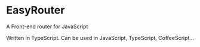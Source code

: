 # EasyRouter
A Front-end router for JavaScript

Written in TypeScript. Can be used in JavaScript, TypeScript, CoffeeScript…

